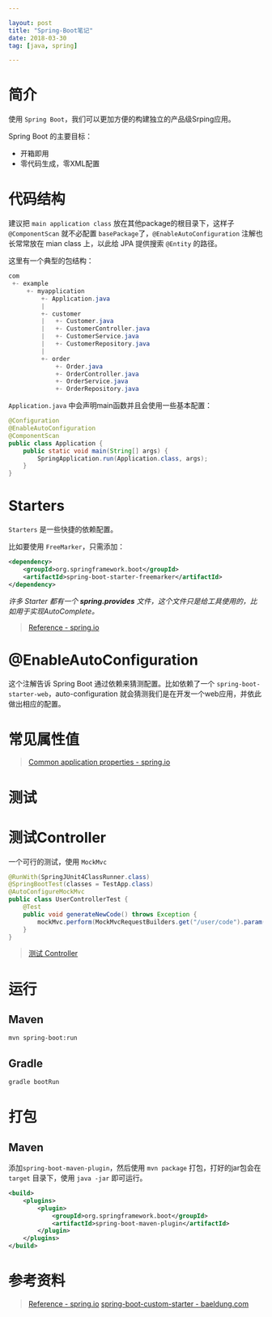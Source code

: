 ```yaml
---

layout: post
title: "Spring-Boot笔记"
date: 2018-03-30
tag: [java, spring]

---
```


# 简介
使用 `Spring Boot`，我们可以更加方便的构建独立的产品级Srping应用。

Spring Boot 的主要目标：

- 开箱即用
- 零代码生成，零XML配置

# 代码结构
建议把 `main application class` 放在其他package的根目录下，这样子 `@ComponentScan` 就不必配置 `basePackage`了，`@EnableAutoConfiguration` 注解也长常常放在 mian class 上，以此给 JPA 提供搜索 `@Entity` 的路径。

这里有一个典型的包结构：
```java
com
 +- example
     +- myapplication
         +- Application.java
         |
         +- customer
         |   +- Customer.java
         |   +- CustomerController.java
         |   +- CustomerService.java
         |   +- CustomerRepository.java
         |
         +- order
             +- Order.java
             +- OrderController.java
             +- OrderService.java
             +- OrderRepository.java
```

`Application.java` 中会声明main函数并且会使用一些基本配置：
```java
@Configuration
@EnableAutoConfiguration
@ComponentScan
public class Application {
	public static void main(String[] args) {
		SpringApplication.run(Application.class, args);
	}
}
```
# Starters
`Starters` 是一些快捷的依赖配置。

比如要使用 `FreeMarker`，只需添加：
```xml
<dependency>
    <groupId>org.springframework.boot</groupId>
    <artifactId>spring-boot-starter-freemarker</artifactId>
</dependency>
```

*许多 Starter 都有一个 **spring.provides** 文件，这个文件只是给工具使用的，比如用于实现AutoComplete。*

> [Reference - spring.io](https://docs.spring.io/spring-boot/docs/current/reference/html/using-boot-build-systems.html#using-boot-starter) 

# @EnableAutoConfiguration
这个注解告诉 Spring Boot 通过依赖来猜测配置。比如依赖了一个 `spring-boot-starter-web`，auto-configuration 就会猜测我们是在开发一个web应用，并依此做出相应的配置。


# 常见属性值
> [Common application properties - spring.io](https://docs.spring.io/spring-boot/docs/1.4.x/reference/html/common-application-properties.html)

# 测试

# 测试Controller
一个可行的测试，使用 `MockMvc`
```java
@RunWith(SpringJUnit4ClassRunner.class)
@SpringBootTest(classes = TestApp.class)
@AutoConfigureMockMvc
public class UserControllerTest {
    @Test
    public void generateNewCode() throws Exception {
        mockMvc.perform(MockMvcRequestBuilders.get("/user/code").param("userId","user1")).andDo(print());
    }
}
```
>[测试 Controller](https://spring.io/guides/gs/testing-web/)

# 运行
## Maven
```bash
mvn spring-boot:run
```
## Gradle
```bash
gradle bootRun
```

# 打包
## Maven
添加`spring-boot-maven-plugin`，然后使用 `mvn package` 打包，打好的jar包会在 `target` 目录下，使用 `java -jar` 即可运行。
```xml
<build>
    <plugins>
        <plugin>
            <groupId>org.springframework.boot</groupId>
            <artifactId>spring-boot-maven-plugin</artifactId>
        </plugin>
    </plugins>
</build>
```

# 参考资料
> [Reference - spring.io](https://docs.spring.io/spring-boot/docs/current/reference/html/index.html)
> [spring-boot-custom-starter - baeldung.com](http://www.baeldung.com/spring-boot-custom-starter)